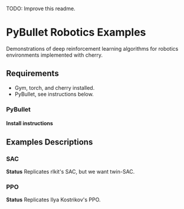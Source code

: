 
TODO: Improve this readme.

# PyBullet Robotics Examples

Demonstrations of deep reinforcement learning algorithms for robotics environments implemented with cherry.

## Requirements

* Gym, torch, and cherry installed.
* PyBullet, see instructions below.

### PyBullet

#### Install instructions

## Examples Descriptions

### SAC

**Status** Replicates rlkit's SAC, but we want twin-SAC. 

### PPO

**Status** Replicates Ilya Kostrikov's PPO. 
